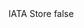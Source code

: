 <?xml version="1.0" encoding="UTF-8"?>
<CustomMetadata xmlns="http://soap.sforce.com/2006/04/metadata">
    <label>IATA Store</label>
    <protected>false</protected>
</CustomMetadata>
